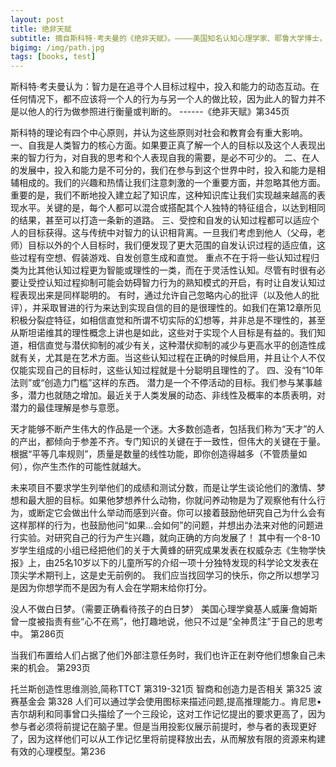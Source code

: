 ```yaml
---
layout: post
title: 绝非天赋
subtitle: 摘自斯科特·考夫曼的《绝非天赋》。————美国知名认知心理学家、耶鲁大学博士，被商业内幕网站评为“改变我们看待世界方式的50位突破性科学家”之一。
bigimg: /img/path.jpg
tags: [books, test]
---
```


斯科特·考夫曼认为：智力是在追寻个人目标过程中，投入和能力的动态互动。在任何情况下，都不应该将一个人的行为与另一个人的做比较，因为此人的智力并不是以他人的行为做参照进行衡量或判断的。                        ------《绝非天赋》第345页

斯科特的理论有四个中心原则，并认为这些原则对社会和教育会有重大影响。
一、自我是人类智力的核心方面。如果要正真了解一个人的目标以及这个人表现出来的智力行为，对自我的思考和个人表现自我的需要，是必不可少的。
二、在人的发展中，投入和能力是不可分的，我们在参与到这个世界中时，投入和能力是相辅相成的。我们的兴趣和热情让我们注意刺激的一个重要方面，并忽略其他方面。重要的是，我们不断地投入建立起了知识库，这种知识库让我们实现越来越高的表现水平。关键的是，每个人都可以混合或搭配其个人独特的特征组合，以达到相同的结果，甚至可以打造一条新的道路。
三、受控和自发的认知过程都可以适应个人的目标获得。这与传统中对智力的认识相背离。一旦我们考虑到他人（父母，老师）目标以外的个人目标时，我们便发现了更大范围的自发认识过程的适应值，这些过程有空想、假装游戏、自发创意生成和直觉。
重点不在于将一些认知过程归类为比其他认知过程更为智能或理性的一类，而在于灵活性认知。尽管有时很有必要让受控认知过程抑制可能会妨碍智力行为的熟知模式的开启，有时让自发认知过程表现出来是同样聪明的。
有时，通过允许自己忽略内心的批评（以及他人的批评），并采取冒进的行为来达到实现自信的目的是很理性的。如我们在第12章所见积极分裂症特征，如相信直觉和所谓不切实际的幻想等，并非总是不理性的，甚至从斯坦诺维其的理性概念上讲也是如此，这些对于实现个人目标是有益的。我们知道，相信直觉与潜伏抑制的减少有关，这种潜伏抑制的减少与更高水平的创造性成就有关，尤其是在艺术方面。当这些认知过程在正确的时候启用，并且让个人不仅仅能实现自己的目标时，这些认知过程就是十分聪明且理性的了。
四、没有“10年法则”或“创造力门槛”这样的东西。
潜力是一个不停活动的目标。我们参与某事越多，潜力也就随之增加。最近关于人类发展的动态、非线性及概率的本质表明，对潜力的最佳理解是参与意愿。

   天才能够不断产生伟大的作品是一个迷。大多数创造者，包括我们称为“天才”的人的产出，都倾向于参差不齐。专门知识的关键在于一致性，但伟大的关键在于量。根据“平等几率规则”，质量是数量的线性功能，即你创造得越多（不管质量如何），你产生杰作的可能性就越大。

   未来项目不要求学生列举他们的成绩和测试分数，而是让学生谈论他们的激情、梦想和最大胆的目标。如果他梦想养什么动物，你就问养动物是为了观察他有什么行为，或断定它会做出什么举动而感到兴奋。你可以接着鼓励他研究自己为什么会有这样那样的行为，也鼓励他问“如果…会如何”的问题，并想出办法来对他的问题进行实验。对研究自己的行为产生兴趣，就向正确的方向发展了！
   其中有一个8-10岁学生组成的小组已经把他们的关于大黄蜂的研究成果发表在权威杂志《生物学快报》上，由25名10岁以下的儿童所写的介绍一项十分独特发现的科学论文发表在顶尖学术期刊上，这是史无前例的。
    我们应当找回学习的快乐，你之所以想学习是因为你想学而不是因为有人会在学期末给你打分。

   没人不做白日梦。（需要正确看待孩子的白日梦）
   美国心理学奠基人威廉·詹姆斯曾一度被指责有些“心不在焉”，他打趣地说，他只不过是“全神贯注”于自己的思考中。               第286页
   
   当我们布置给人们占据了他们外部注意任务时，我们也许正在剥夺他们想象自己未来的机会。                                 第293页
   
   托兰斯创造性思维测验,简称TTCT   第319-321页
   智商和创造力是否相关     第325
   波赛基金会               第328
   人们可以通过学会使用图标来描述问题,提高推理能力.。肯尼思•吉尔胡利和同事曾口头描绘了一个三段论，这对工作记忆提出的要求更高了，因为参与者必须将前提记在脑子里。但是当用投影仪展示前提时，参与者的表现更好了，因为这样他们可以从工作记忆里将前提释放出去，从而解放有限的资源来构建有效的心理模型。第236

